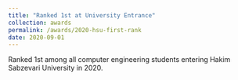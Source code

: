 ```yaml
---
title: "Ranked 1st at University Entrance"
collection: awards
permalink: /awards/2020-hsu-first-rank
date: 2020-09-01
---
```


Ranked 1st among all computer engineering students entering Hakim Sabzevari University in 2020.